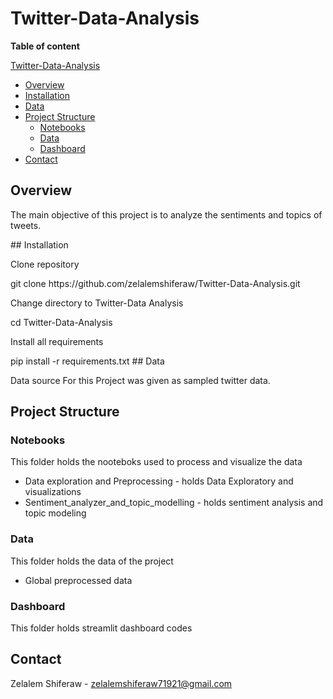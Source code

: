 # Twitter-Data-Analysis

**Table of content**

 [Twitter-Data-Analysis](#Twitter-Data-Analysis)
  - [Overview](#overview)
  - [Installation](#installation)
  - [Data](#data)
  - [Project Structure](#project-Structure)
    - [Notebooks](#notebooks)
    - [Data](#data)
    - [Dashboard](#dashboard)
  - [Contact](#contact)



## Overview

<p>
 The main objective of this project is to analyze the sentiments and topics of tweets.
</p>
## Installation
   <p> Clone repository </p>
       git clone https://github.com/zelalemshiferaw/Twitter-Data-Analysis.git
   
   <p> Change directory to Twitter-Data Analysis</p>
        cd Twitter-Data-Analysis
   <p> Install all requirements </p>
        pip install -r requirements.txt
## Data
<p>
Data source For this Project was given as sampled twitter data.
</p>


## Project Structure

### Notebooks 
This folder holds the nooteboks used to process and visualize the data 
- Data exploration and Preprocessing - holds Data Exploratory and visualizations
- Sentiment_analyzer_and_topic_modelling - holds sentiment analysis and topic modeling
### Data
This folder holds the data of the project
  - Global preprocessed data

### Dashboard 
This folder holds streamlit dashboard codes

## Contact
Zelalem Shiferaw - zelalemshiferaw71921@gmail.com

